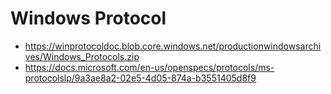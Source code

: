 # Windows Protocol

- https://winprotocoldoc.blob.core.windows.net/productionwindowsarchives/Windows_Protocols.zip
- https://docs.microsoft.com/en-us/openspecs/protocols/ms-protocolslp/9a3ae8a2-02e5-4d05-874a-b3551405d8f9
